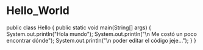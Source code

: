 # Hello_World

public class Hello {
  public static void main(String[] args) {
    System.out.println("Hola mundo");
    System.out.println("\n Me costó un poco encontrar dónde");
    System.out.println("\n poder editar el código jeje...");
  }
}
